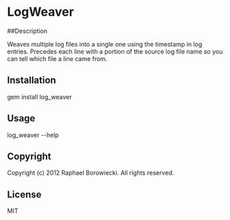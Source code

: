 # LogWeaver

##Description

Weaves multiple log files into a single one using the timestamp in log entries.
Precedes each line with a portion of the source log file name so you can tell
which file a line came from.

## Installation

gem install log_weaver

## Usage

log_weaver --help

## Copyright

Copyright (c) 2012 Raphael Borowiecki. All rights reserved.

## License

MIT



